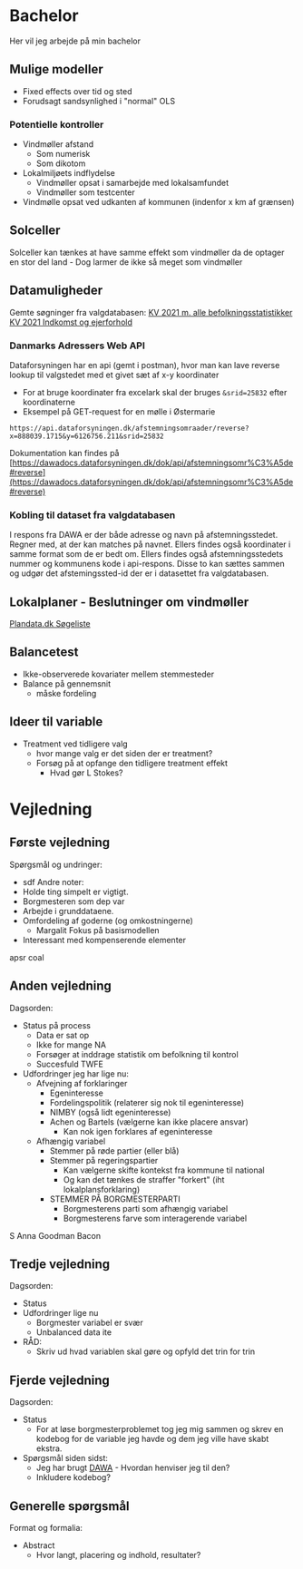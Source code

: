 # Bachelor

Her vil jeg arbejde på min bachelor

## Mulige modeller

- Fixed effects over tid og sted
- Forudsagt sandsynlighed i "normal" OLS

### Potentielle kontroller

- Vindmøller afstand
  - Som numerisk
  - Som dikotom
- Lokalmiljøets indflydelse
  - Vindmøller opsat i samarbejde med lokalsamfundet
  - Vindmøller som testcenter
- Vindmølle opsat ved udkanten af kommunen (indenfor x km af grænsen)

## Solceller

Solceller kan tænkes at have samme effekt som vindmøller da de optager en stor del land - Dog larmer de ikke så meget som vindmøller

## Datamuligheder
Gemte søgninger fra valgdatabasen:
[KV 2021 m. alle befolkningsstatistikker](https://valgdatabase.dst.dk/data?query=49e36503-88a5-4229-8267-ec59cd6e91e8-4)
[KV 2021 Indkomst og ejerforhold](https://valgdatabase.dst.dk/data?query=4d80cb84-f23e-4a4f-acea-e8e4906e5cdd-4)

### Danmarks Adressers Web API
Dataforsyningen har en api (gemt i postman), hvor man kan lave reverse lookup til valgstedet med et givet sæt af x-y koordinater
- For at bruge koordinater fra excelark skal der bruges `&srid=25832` efter koordinaterne
- Eksempel på GET-request for en mølle i Østermarie

```
https://api.dataforsyningen.dk/afstemningsomraader/reverse?x=888039.1715&y=6126756.211&srid=25832
```
Dokumentation kan findes på [https://dawadocs.dataforsyningen.dk/dok/api/afstemningsomr%C3%A5de#reverse](https://dawadocs.dataforsyningen.dk/dok/api/afstemningsomr%C3%A5de#reverse)

### Kobling til dataset fra valgdatabasen
I respons fra DAWA er der både adresse og navn på afstemningsstedet. Regner med, at der kan matches på navnet. Ellers findes også koordinater i samme format som de er bedt om. Ellers findes også afstemningsstedets nummer og kommunens kode i api-respons. Disse to kan sættes sammen og udgør det afstemingssted-id der er i datasettet fra valgdatabasen.

## Lokalplaner - Beslutninger om vindmøller
[Plandata.dk Søgeliste](https://kort.plandata.dk/searchlist/#/search/0400,0530,0153,0810,0411,0155,0240,0210,0607,0147,0813,0320,0250,0190,0430,0157,0710,0159,0161,0253,0270,0376,0563,0510,0260,0766,0217,0163,0657,0219,0860,0316,0661,0561,0615,0183,0849,0326,0756,0440,0621,0101,0259,0223,0482,0350,0665,0360,0173,0825,0846,0410,0773,0707,0169,0480,0450,0370,0760,0840,0329,0265,0230,0175,0730,0741,0740,0746,0779,0306,0330,0269,0340,0336,0671,0461,0479,0706,0540,0787,0550,0185,0187,0573,0575,0630,0727,0820,0167,0151,0580,0390,0492,0851,0751,0420,0201,0791,0165/20/V/2002-01-01/2024-04-15/81)

## Balancetest
- Ikke-observerede kovariater mellem stemmesteder
- Balance på gennemsnit
	- måske fordeling

## Ideer til variable
- Treatment ved tidligere valg
	- hvor mange valg er det siden der er treatment?
	- Forsøg på at opfange den tidligere treatment effekt
		- Hvad gør L Stokes?

# Vejledning
## Første vejledning
Spørgsmål og undringer:
- sdf
Andre noter:
- Holde ting simpelt er vigtigt.
- Borgmesteren som dep var
- Arbejde i grunddataene.
- Omfordeling af goderne (og omkostningerne)
	- Margalit
Fokus på basismodellen
- Interessant med kompenserende elementer

apsr coal

## Anden vejledning
Dagsorden:
- Status på process
	- Data er sat op
	- Ikke for mange NA
	- Forsøger at inddrage statistik om befolkning til kontrol
	- Succesfuld TWFE
- Udfordringer jeg har lige nu:
	- Afvejning af forklaringer
		- Egeninteresse
		- Fordelingspolitik (relaterer sig nok til egeninteresse)
		- NIMBY (også lidt egeninteresse)
		- Achen og Bartels (vælgerne kan ikke placere ansvar)
			- Kan nok igen forklares af egeninteresse
	- Afhængig variabel
		- Stemmer på røde partier (eller blå)
		- Stemmer på regeringspartier
			- Kan vælgerne skifte kontekst fra kommune til national
			- Og kan det tænkes de straffer "forkert" (iht lokalplansforklaring)
		- STEMMER PÅ BORGMESTERPARTI
			- Borgmesterens parti som afhængig variabel
			- Borgmesterens farve som interagerende variabel

S Anna
Goodman Bacon

## Tredje vejledning
Dagsorden:
- Status
- Udfordringer lige nu
	- Borgmester variabel er svær
	- Unbalanced data ite
- RÅD:
	- Skriv ud hvad variablen skal gøre og opfyld det trin for trin

## Fjerde vejledning
Dagsorden:
- Status
	- For at løse borgmesterproblemet tog jeg mig sammen og skrev en kodebog for de variable jeg havde og dem jeg ville have skabt ekstra.
- Spørgsmål siden sidst:
	- Jeg har brugt [DAWA](https://dawadocs.dataforsyningen.dk/dok/api/afstemningsomr%C3%A5de#) - Hvordan henviser jeg til den?
	- Inkludere kodebog?

## Generelle spørgsmål
Format og formalia:
- Abstract
	- Hvor langt, placering og indhold, resultater?
